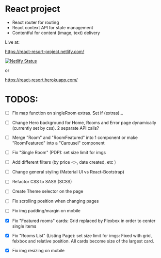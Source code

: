 # React project

* React router for routing
* React context API for state management
* Contentful for content (image, text) delivery

Live at:

https://react-resort-project.netlify.com/

[![Netlify Status](https://api.netlify.com/api/v1/badges/ba8682c3-4f4d-495e-8660-1edb422a1912/deploy-status)](https://app.netlify.com/sites/react-resort-project/deploys)


or

https://react-resort.herokuapp.com/


# TODOS:


- [ ] Fix map function on singleRoom extras. Set if (extras)...
- [ ] Change Hero background for Home, Rooms and Error page dynamically (currently set by css). 2 separate API calls?
- [ ] Merge "Room" and "RoomFeatured" into 1 component or make "RoomFeatured" into a "Carousel" component
- [ ] Fix "Single Room" (PDP): set size limit for imgs
- [ ] Add different filters (by price <>, date created, etc )
- [ ] Change general styling (Material UI vs React-Bootstrap)
- [ ] Refactor CSS to SASS (SCSS)
- [ ] Create Theme selector on the page
- [ ] Fix scrolling position when changing pages
- [ ] Fix img padding/margin on mobile

- [x] Fix "Featured rooms" cards: Grid replaced by Flexbox in order to center single items
- [X] Fix "Rooms List" (Listing Page): set size limit for imgs: Fixed with grid, felxbox and relative position. All cards become size of the largest card.
- [X] Fix img resizing on mobile
